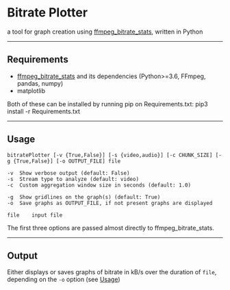 # Bitrate Plotter
a tool for graph creation using [ffmpeg_bitrate_stats](https://github.com/slhck/ffmpeg-bitrate-stats), written in Python

----------------
## Requirements

+ [ffmpeg_bitrate_stats](https://github.com/slhck/ffmpeg-bitrate-stats) and its dependencies (Python>=3.6, FFmpeg, pandas, numpy)
+ matplotlib

Both of these can be installed by running pip on Requirements.txt:
	pip3 install -r Requirements.txt

----------------
## Usage

	bitratePlotter [-v {True,False}] [-s {video,audio}] [-c CHUNK_SIZE] [-g {True,False}] [-o OUTPUT_FILE] file

	-v	Show verbose output (default: False)
	-s	Stream type to analyze (default: video)
	-c	Custom aggregation window size in seconds (default: 1.0)

	-g	Show gridlines on the graph(s) (default: True)
	-o	Save graphs as OUTPUT_FILE, if not present graphs are displayed

	file	input file

The first three options are passed almost directly to ffmpeg_bitrate_stats.

---------------
## Output

Either displays or saves graphs of bitrate in kB/s over the duration of `file`, depending on the `-o` option (see [Usage](#Usage))
